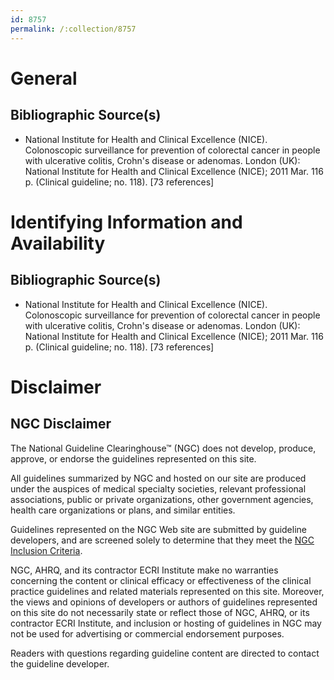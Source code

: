 ```yaml
---
id: 8757
permalink: /:collection/8757
---
```


# General

## Bibliographic Source(s)

- National Institute for Health and Clinical Excellence (NICE). Colonoscopic surveillance for prevention of colorectal cancer in people with ulcerative colitis, Crohn's disease or adenomas. London (UK): National Institute for Health and Clinical Excellence (NICE); 2011 Mar. 116 p. (Clinical guideline; no. 118). [73 references]

# Identifying Information and Availability

## Bibliographic Source(s)

- National Institute for Health and Clinical Excellence (NICE). Colonoscopic surveillance for prevention of colorectal cancer in people with ulcerative colitis, Crohn's disease or adenomas. London (UK): National Institute for Health and Clinical Excellence (NICE); 2011 Mar. 116 p. (Clinical guideline; no. 118). [73 references]

# Disclaimer

## NGC Disclaimer

The National Guideline Clearinghouse™ (NGC) does not develop, produce, approve, or endorse the guidelines represented on this site.

All guidelines summarized by NGC and hosted on our site are produced under the auspices of medical specialty societies, relevant professional associations, public or private organizations, other government agencies, health care organizations or plans, and similar entities.

Guidelines represented on the NGC Web site are submitted by guideline developers, and are screened solely to determine that they meet the [NGC Inclusion Criteria](/help-and-about/summaries/inclusion-criteria).

NGC, AHRQ, and its contractor ECRI Institute make no warranties concerning the content or clinical efficacy or effectiveness of the clinical practice guidelines and related materials represented on this site. Moreover, the views and opinions of developers or authors of guidelines represented on this site do not necessarily state or reflect those of NGC, AHRQ, or its contractor ECRI Institute, and inclusion or hosting of guidelines in NGC may not be used for advertising or commercial endorsement purposes.

Readers with questions regarding guideline content are directed to contact the guideline developer.

